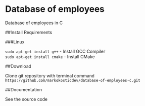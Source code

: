 # Database of employees

Database of employees in C

##Install Requirements

###Linux

`sudo apt-get install g++` - Install GCC Compiler  
`sudo apt-get install cmake` - Install CMake

##Download

Clone git repository with terminal command
`https://github.com/markokosticdev/database-of-employees-c.git`

##Documentation

See the source code 

